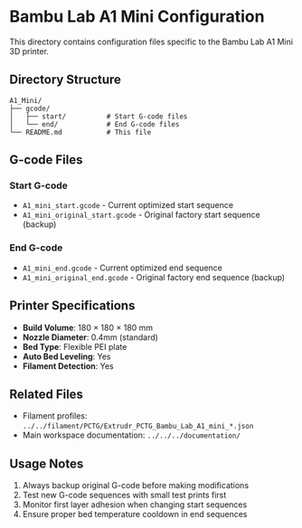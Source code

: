 # Bambu Lab A1 Mini Configuration

This directory contains configuration files specific to the Bambu Lab A1 Mini 3D printer.

## Directory Structure

```
A1_Mini/
├── gcode/
│   ├── start/          # Start G-code files
│   └── end/            # End G-code files
└── README.md           # This file
```

## G-code Files

### Start G-code
- `A1_mini_start.gcode` - Current optimized start sequence
- `A1_mini_original_start.gcode` - Original factory start sequence (backup)

### End G-code  
- `A1_mini_end.gcode` - Current optimized end sequence
- `A1_mini_original_end.gcode` - Original factory end sequence (backup)

## Printer Specifications

- **Build Volume**: 180 × 180 × 180 mm
- **Nozzle Diameter**: 0.4mm (standard)
- **Bed Type**: Flexible PEI plate
- **Auto Bed Leveling**: Yes
- **Filament Detection**: Yes

## Related Files

- Filament profiles: `../../filament/PCTG/Extrudr_PCTG_Bambu_Lab_A1_mini_*.json`
- Main workspace documentation: `../../../documentation/`

## Usage Notes

1. Always backup original G-code before making modifications
2. Test new G-code sequences with small test prints first
3. Monitor first layer adhesion when changing start sequences
4. Ensure proper bed temperature cooldown in end sequences
